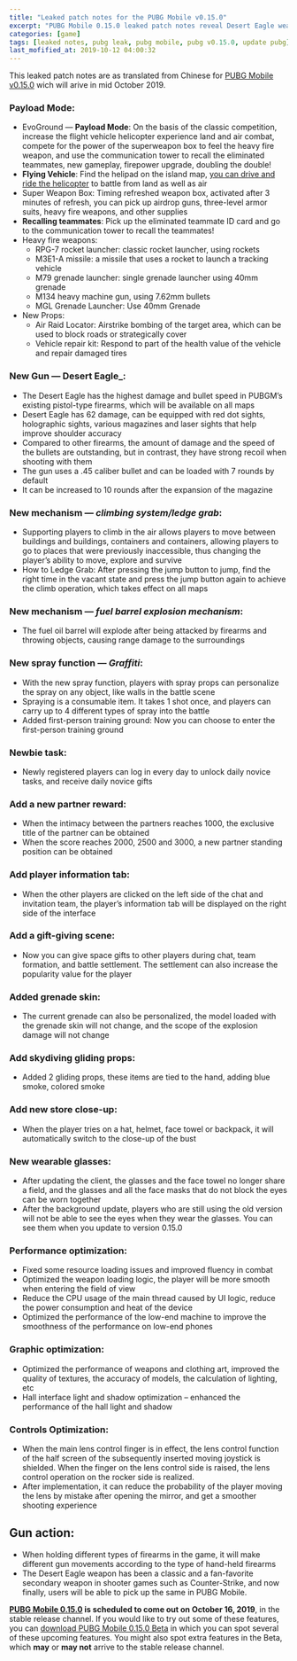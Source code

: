 ```yaml
---
title: "Leaked patch notes for the PUBG Mobile v0.15.0"
excerpt: "PUBG Mobile 0.15.0 leaked patch notes reveal Desert Eagle weapon, Payload Mode with helicopters, and more!"
categories: [game]
tags: [leaked notes, pubg leak, pubg mobile, pubg v0.15.0, update pubg]
last_mofified_at: 2019-10-12 04:00:32
---
```

This leaked patch notes are as translated from Chinese for [PUBG Mobile v0.15.0](https://www.knoacc.org/2019/10/pubg-mobile-0150-kendaraan-amfibi-duar-memek-dan-parkour.html) wich will arive in mid October 2019.

### Payload Mode:
- EvoGround — **Payload Mode**: On the basis of the classic competition, increase the flight vehicle helicopter experience land and air combat, compete for the power of the superweapon box to feel the heavy fire weapon, and use the communication tower to recall the eliminated teammates, new gameplay, firepower upgrade, doubling the double!
- **Flying Vehicle**: Find the helipad on the island map, [you can drive and ride the helicopter](https://www.catetan.pw/game/helikopter-pubgm-beta-china/) to battle from land as well as air
- Super Weapon Box: Timing refreshed weapon box, activated after 3 minutes of refresh, you can pick up airdrop guns, three-level armor suits, heavy fire weapons, and other supplies
- **Recalling teammates**: Pick up the eliminated teammate ID card and go to the communication tower to recall the teammates!
- Heavy fire weapons:
  - RPG-7 rocket launcher: classic rocket launcher, using rockets
  - M3E1-A missile: a missile that uses a rocket to launch a tracking vehicle
  - M79 grenade launcher: single grenade launcher using 40mm grenade
  - M134 heavy machine gun, using 7.62mm bullets
  - MGL Grenade Launcher: Use 40mm Grenade
- New Props:
  - Air Raid Locator: Airstrike bombing of the target area, which can be used to block roads or strategically cover
  - Vehicle repair kit: Respond to part of the health value of the vehicle and repair damaged tires


### New Gun — Desert Eagle_:
- The Desert Eagle has the highest damage and bullet speed in PUBGM’s existing pistol-type firearms, which will be available on all maps
- Desert Eagle has 62 damage, can be equipped with red dot sights, holographic sights, various magazines and laser sights that help improve shoulder accuracy
- Compared to other firearms, the amount of damage and the speed of the bullets are outstanding, but in contrast, they have strong recoil when shooting with them
- The gun uses a .45 caliber bullet and can be loaded with 7 rounds by default
- It can be increased to 10 rounds after the expansion of the magazine

### New mechanism  — _climbing system/ledge grab_:
- Supporting players to climb in the air allows players to move between buildings and buildings, containers and containers, allowing players to go to places that were previously inaccessible, thus changing the player’s ability to move, explore and survive
- How to Ledge Grab: After pressing the jump button to jump, find the right time in the vacant state and press the jump button again to achieve the climb operation, which takes effect on all maps

### New mechanism — _fuel barrel explosion mechanism_:

- The fuel oil barrel will explode after being attacked by firearms and throwing objects, causing range damage to the surroundings

### New spray function — _Graffiti_:
- With the new spray function, players with spray props can personalize the spray on any object, like walls in the battle scene
- Spraying is a consumable item. It takes 1 shot once, and players can carry up to 4 different types of spray into the battle
- Added first-person training ground: Now you can choose to enter the first-person training ground

### Newbie task:
- Newly registered players can log in every day to unlock daily novice tasks, and receive daily novice gifts

### Add a new partner reward:
- When the intimacy between the partners reaches 1000, the exclusive title of the partner can be obtained
- When the score reaches 2000, 2500 and 3000, a new partner standing position can be obtained

### Add player information tab:
- When the other players are clicked on the left side of the chat and invitation team, the player’s information tab will be displayed on the right side of the interface

### Add a gift-giving scene:
- Now you can give space gifts to other players during chat, team formation, and battle settlement. The settlement can also increase the popularity value for the player

### Added grenade skin:
- The current grenade can also be personalized, the model loaded with the grenade skin will not change, and the scope of the explosion damage will not change

### Add skydiving gliding props:
- Added 2 gliding props, these items are tied to the hand, adding blue smoke, colored smoke

### Add new store close-up:
- When the player tries on a hat, helmet, face towel or backpack, it will automatically switch to the close-up of the bust

### New wearable glasses:
- After updating the client, the glasses and the face towel no longer share a field, and the glasses and all the face masks that do not block the eyes can be worn together
- After the background update, players who are still using the old version will not be able to see the eyes when they wear the glasses. You can see them when you update to version 0.15.0

### Performance optimization:
- Fixed some resource loading issues and improved fluency in combat
- Optimized the weapon loading logic, the player will be more smooth when entering the field of view
- Reduce the CPU usage of the main thread caused by UI logic, reduce the power consumption and heat of the device
- Optimized the performance of the low-end machine to improve the smoothness of the performance on low-end phones

### Graphic optimization:
- Optimized the performance of weapons and clothing art, improved the quality of textures, the accuracy of models, the calculation of lighting, etc
- Hall interface light and shadow optimization – enhanced the performance of the hall light and shadow

### Controls Optimization:
- When the main lens control finger is in effect, the lens control function of the half screen of the subsequently inserted moving joystick is shielded. When the finger on the lens control side is raised, the lens control operation on the rocker side is realized.
- After implementation, it can reduce the probability of the player moving the lens by mistake after opening the mirror, and get a smoother shooting experience

## Gun action:
- When holding different types of firearms in the game, it will make different gun movements according to the type of hand-held firearms
- The Desert Eagle weapon has been a classic and a fan-favorite secondary weapon in shooter games such as Counter-Strike, and now finally, users will be able to pick up the same in PUBG Mobile.

**[PUBG Mobile 0.15.0](https://www.knoacc.org/2019/10/pubg-mobile-0150-kendaraan-amfibi-duar-memek-dan-parkour.html) is scheduled to come out on October 16, 2019**, in the stable release channel. If you would like to try out some of these features, you can [download PUBG Mobile 0.15.0 Beta](https://web.gpubgm.com/m/download.html) in which you can spot several of these upcoming features. You might also spot extra features in the Beta, which **may** or **may not** arrive to the stable release channel.
